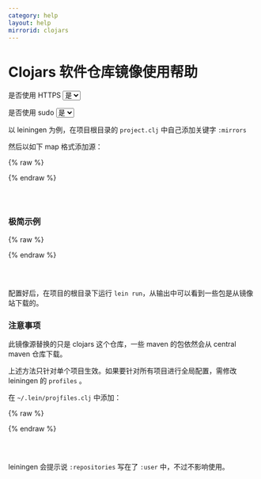 ```yaml
---
category: help
layout: help
mirrorid: clojars
---
```


# Clojars 软件仓库镜像使用帮助

<form class="form-inline">
<div class="form-group">
	<label>是否使用 HTTPS</label>
	<select id="http-select" class="form-control content-select" data-target="#content-0,#content-1,#content-2">
	  <option data-http_protocol="https://" selected>是</option>
	  <option data-http_protocol="http://">否</option>
	</select>
</div>
</form>


<form class="form-inline">
<div class="form-group">
	<label>是否使用 sudo</label>
	<select id="sudo-select" class="form-control content-select" data-target="#content-0,#content-1,#content-2">
	  <option data-sudo="sudo " selected>是</option>
	  <option data-sudo="">否</option>
	</select>
</div>
</form>



以 leiningen 为例，在项目根目录的 `project.clj` 中自己添加关键字 `:mirrors`

然后以如下 map 格式添加源：



{% raw %}
<script id="template-0" type="x-tmpl-markup">
:mirrors {"clojars" {:name "mirror"
                     :url "{{http_protocol}}{{mirror}}/"}}
</script>
{% endraw %}

<p></p>

<pre>
<code id="content-0" class="language-clojure" data-template="#template-0" data-select="#http-select,#sudo-select">
</code>
</pre>



### 极简示例



{% raw %}
<script id="template-1" type="x-tmpl-markup">
(defproject myapp "1.0.0"
   :description "My Application"
   :dependencies [[enlive "1.0.1"]
                  [cheshire "4.0.0"]
                  [org.markdownj/markdownj "0.3.0-1.0.2b4"]]
   :mirrors {"clojars" {:name "mirror"
                        :url "{{http_protocol}}{{mirror}}/"}}
   :main leiningen.web)
</script>
{% endraw %}

<p></p>

<pre>
<code id="content-1" class="language-clojure" data-template="#template-1" data-select="#http-select,#sudo-select">
</code>
</pre>


配置好后，在项目的根目录下运行 `lein run`，从输出中可以看到一些包是从镜像站下载的。

### 注意事项

此镜像源替换的只是 clojars 这个仓库，一些 maven 的包依然会从 central maven 仓库下载。

上述方法只针对单个项目生效。如果要针对所有项目进行全局配置，需修改 leiningen 的 `profiles` 。

在 `~/.lein/projfiles.clj` 中添加：



{% raw %}
<script id="template-2" type="x-tmpl-markup">
:user {:repositories [["clojars" {:url "{{http_protocol}}{{mirror}}/"}]]
       ;; other :user profile settings...
       }
</script>
{% endraw %}

<p></p>

<pre>
<code id="content-2" class="language-clojure" data-template="#template-2" data-select="#http-select,#sudo-select">
</code>
</pre>


leiningen 会提示说 `:repositories` 写在了 `:user` 中，不过不影响使用。

